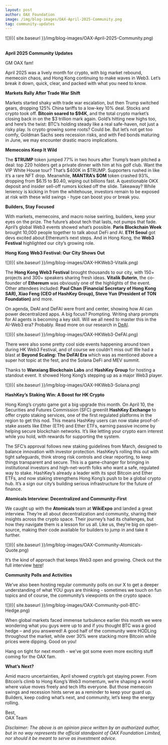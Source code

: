 ```yaml
---
layout: post
author: OAX Foundation
image: /img/blog-images/OAX-April-2025-Community.png
tag: community-updates
---
```


![]({{ site.baseurl }}/img/blog-images/OAX-April-2025-Community.png)

<br><b>April 2025 Community Updates</b>

GM OAX fam! 

April 2025 was a lively month for crypto, with big market rebound, memecoin chaos, and Hong Kong continuing to make waves in Web3. Let’s break it down, quick, clear, and packed with what you need to know.

<b>Markets Rally After Trade War Shift</b>

Markets started shaky with trade war escalation, but then Trump switched gears, dropping 125% China tariffs to a low-key 10% deal. Stocks and crypto took off. <b>Bitcoin soared to $94K</b>, and the total crypto market’s closing back in on the $3 trillion mark again. Gold’s hitting new highs too, and here’s the twist: BTC’s holding steady like a real safe-haven, not just a risky play. Is crypto growing some roots? Could be. But let’s not get too comfy, Goldman Sachs sees recession risks, and with Fed bonds maturing in June, we may encounter drastic macro implications.

<b>Memecoins Keep It Wild</b>

The <b>$TRUMP</b> token jumped 77% in two hours after Trump’s team pitched a deal: top 220 holders get a private dinner with him at his golf club. Want the VIP White House tour? That’s $400K in $TRUMP. Supporters rushed in like it’s a rare NFT drop. Meanwhile, <b>MANTRA’s $OM</b> token crashed 93%, dropping from $6.15 to $0.40, wiping out billions fast. A questionable OKX deposit and insider sell-off rumors kicked off the slide. Takeaway? While leniency is kicking in from the whitehouse, investors remain to be exposed at risk with these wild swings - hype can boost you or break you.

<b>Builders, Stay Focused</b>

With markets, memecoins, and macro noise swirling, builders, keep your eyes on the prize. The future’s about tech that lasts, not pumps that fade. April’s global Web3 events showed what’s possible. <b>Paris Blockchain Week</b> brought 10,000 people together to talk about DeFi and AI. <b>ETH Seoul</b> got devs excited about Ethereum’s next steps. And in Hong Kong, the <b>Web3 Festival</b> highlighted our city’s growing role.

<b>Hong Kong Web3 Festival: Our City Shows Out</b>

![]({{ site.baseurl }}/img/blog-images/OAX-HKWeb3-Vitalik.png)

The <b>Hong Kong Web3 Festival</b> brought thousands to our city, with 150+ projects and 300+ speakers sharing fresh ideas. <b>Vitalik Buterin</b>, the co-founder of <b>Ethereum</b> was obviously one of the highlights of the event. Other attendees included: <b>Paul Chan (Financial Secretary of Hong Kong SAR), Xiao Feng (CEO of HashKey Group), Steve Yun (President of TON Foundation)</b> and more. 

On agenda, DeAI and DeFAI were front and center, showing how AI can power decentralized apps. A big focus? Prompting. Writing sharp prompts for AI agents is becoming a key skill. Will we all need to master this in the AI-Web3 era? Probably. Read more on our research in <a href="https://www.oax.org/2025/04/11/AI's-Potential-in-a-Decentralized-Realm.html">DeAI</a>. 

![]({{ site.baseurl }}/img/blog-images/OAX-HKWeb3-DeFAI.png)

There were also some pretty cool side events happening around town during HK Web3 Festival, and of course we couldn’t miss out! We had a blast at <b>Beyond Scaling: The DeFAI Era</b> which was as mentioned above a super hot topic at the fest, and the Solana DeFi and MEV summit. 

Thanks to <b>Wanxiang Blockchain Labs</b> and <b>HashKey Group</b> for hosting a standout event. It showed Hong Kong’s stepping up as a major Web3 player. 

![]({{ site.baseurl }}/img/blog-images/OAX-HKWeb3-Solana.png)

<b>HashKey’s Staking Win: A Boost for HK Crypto</b>

Hong Kong’s crypto game got a big upgrade this month. On April 10, the Securities and Futures Commission (SFC) greenlit <b>HashKey Exchange</b> to offer crypto staking services, one of the first regulated platforms in the region to get this nod. This means HashKey users can now stake proof-of-stake assets like Ether (ETH) and Ether ETFs, earning passive income by helping secure blockchain networks. It’s like letting your crypto earn interest while you hold, with rewards for supporting the system.

The SFC’s approval follows new staking guidelines from March, designed to balance innovation with investor protection. HashKey’s rolling this out with tight safeguards, think strong risk controls and clear reporting, to keep things transparent and secure. This is a game-changer for bringing in institutional investors and high-net-worth folks who want a safe, regulated way to stake. HashKey’s already a leader with its spot Bitcoin and Ether ETFs, and now staking strengthens Hong Kong’s push to be a global crypto hub. It’s a sign our city’s building serious infrastructure for the future of finance.

<b>Atomicals Interview: Decentralized and Community-First</b>

We caught up with the <b>Atomicals</b> team at <b>WikiExpo</b> and landed a great interview. They’re all about decentralization and community, sharing their insights across the crypto space. Their journey’s had its challenges, but how they navigate them is a lesson for us all. Like us, they’re big on open-source, making their code available for builders to jump in and take it further.

![]({{ site.baseurl }}/img/blog-images/OAX-Community-Atomicals-Quote.png)

It’s the kind of approach that keeps Web3 open and growing. Check out the full interview <a href="https://www.oax.org/2025/04/25/An-Interview-With-the-Atomicals-Community.html">here</a>!

<b>Community Polls and Activities</b>

We’ve also been hosting regular community polls on our X to get a deeper understanding of what YOU guys are thinking - sometimes we touch on fun topics and of course, the community’s viewpoints on the crypto space. 

![]({{ site.baseurl }}/img/blog-images/OAX-Community-poll-BTC-Hedge.png)

When global markets faced immense turbulence earlier this month we were wondering what you guys were up to and if you thought BTC was a good hedge – and you answered! A good half of the community were HODLing throughout the market, while over 30% were stacking more Bitcoin while prices were dipping. Good on you! 

Hang on tight for next month - we’ve got some even more exciting stuff coming for the OAX fam.

<b>What’s Next?</b>

Amid macro uncertainties, April showed crypto’s got staying power. From Bitcoin’s climb to Hong Kong’s Web3 momentum, we’re shaping a world where value moves freely and tech lifts everyone. But those memecoin swings and recession hints serve as a reminder to keep your guard up. Builders, keep coding what’s next, and community, let’s keep the energy rolling.

Best,<br>
OAX Team

<i>Disclaimer: The above is an opinion piece written by an authorized author, but in no way represents the official standpoint of OAX Foundation Limited, nor should it be meant to serve as investment advice.</i>
